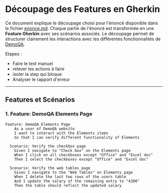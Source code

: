 # Découpage des Features en Gherkin

Ce document explique le découpage choisi pour l'énoncé disponible dans le fichier [enonce.md](./enonce.md). Chaque partie de l'énoncé est transformée en une **Feature Gherkin** avec ses scénarios associés. Le découpage permet de structurer clairement les interactions avec les différentes fonctionnalités de [DemoQA](https://demoqa.com).

Etapes : 
- Faire le test manuel
- relever les actions à faire 
- isoler la step qui bloque 
- Analyser le rapport d'erreur

---

## Features et Scénarios

### 1. Feature: DemoQA Elements Page

```gherkin
Feature: DemoQA Elements Page
    As a user of DemoQA website 
    I want to interact with the Elements items 
    So that I can verify different functionality of Elements 

  Scenario: Verify the checkbox page 
    Given I navigate to "Check box" on the Elements page
    When I click on all checkboxes except "Office" and "Excel doc"
    Then I select the checkboxes except "Office" and "Excel doc"
    
  Scenario: Verify the web tables page 
	Given I navigate to the "Web Tables" on Elements page
    When I delete the last two rows of the users table
    And I update the salary of the remaining entry to "4300"
    Then the table should reflect the updated salary 
```
